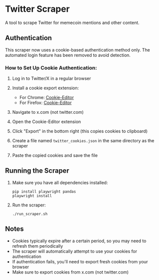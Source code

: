 # Twitter Scraper

A tool to scrape Twitter for memecoin mentions and other content.

## Authentication

This scraper now uses a cookie-based authentication method only. The automated login feature has been removed to avoid detection.

### How to Set Up Cookie Authentication:

1. Log in to Twitter/X in a regular browser
2. Install a cookie export extension:
   - For Chrome: [Cookie-Editor](https://chrome.google.com/webstore/detail/cookie-editor/hlkenndednhfkekhgcdicdfddnkalmdm)
   - For Firefox: [Cookie-Editor](https://addons.mozilla.org/en-US/firefox/addon/cookie-editor/)

3. Navigate to x.com (not twitter.com)
4. Open the Cookie-Editor extension
5. Click "Export" in the bottom right (this copies cookies to clipboard)
6. Create a file named `twitter_cookies.json` in the same directory as the scraper
7. Paste the copied cookies and save the file

## Running the Scraper

1. Make sure you have all dependencies installed:
   ```
   pip install playwright pandas
   playwright install
   ```

2. Run the scraper:
   ```
   ./run_scraper.sh
   ```

## Notes

- Cookies typically expire after a certain period, so you may need to refresh them periodically
- The scraper will automatically attempt to use your cookies for authentication
- If authentication fails, you'll need to export fresh cookies from your browser
- Make sure to export cookies from x.com (not twitter.com) 